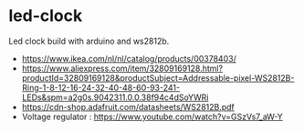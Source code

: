 # led-clock
Led clock build with arduino and ws2812b.


- https://www.ikea.com/nl/nl/catalog/products/00378403/
- https://www.aliexpress.com/item/32809169128.html?productId=32809169128&productSubject=Addressable-pixel-WS2812B-Ring-1-8-12-16-24-32-40-48-60-93-241-LEDs&spm=a2g0s.9042311.0.0.38f94c4dSoYWRi
- https://cdn-shop.adafruit.com/datasheets/WS2812B.pdf
- Voltage regulator : https://www.youtube.com/watch?v=GSzVs7_aW-Y

